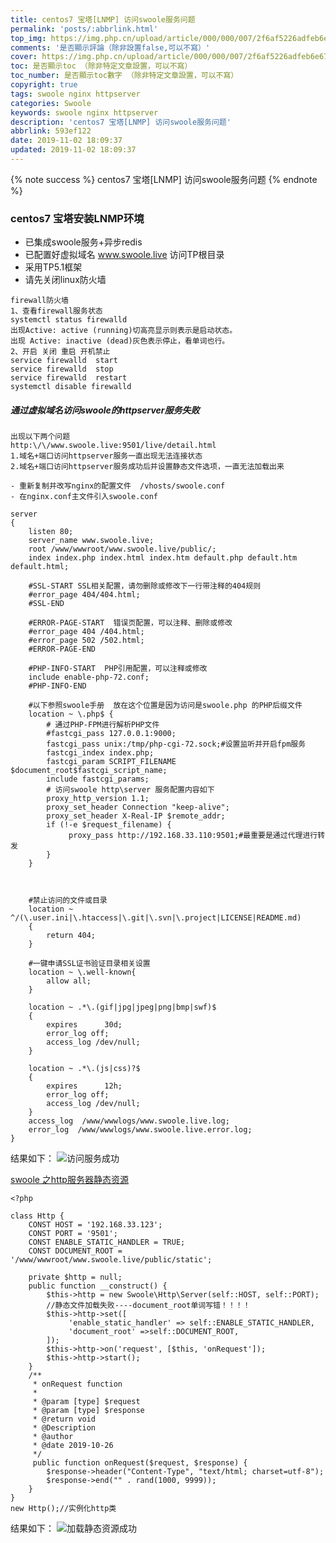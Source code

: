 ```yaml
---
title: centos7 宝塔[LNMP] 访问swoole服务问题
permalink: 'posts/:abbrlink.html'
top_img: https://img.php.cn/upload/article/000/000/007/2f6af5226adfeb6e67b09841b303e379.jpg
comments: '是否顯示評論（除非設置false,可以不寫）'
cover: https://img.php.cn/upload/article/000/000/007/2f6af5226adfeb6e67b09841b303e379.jpg
toc: 是否顯示toc （除非特定文章設置，可以不寫）
toc_number: 是否顯示toc數字 （除非特定文章設置，可以不寫）
copyright: true
tags: swoole nginx httpserver
categories: Swoole
keywords: swoole nginx httpserver 
description: 'centos7 宝塔[LNMP] 访问swoole服务问题'
abbrlink: 593ef122
date: 2019-11-02 18:09:37
updated: 2019-11-02 18:09:37
---
```

<meta name="referrer" content="never">
<blockquote class="blockquote-center"></blockquote>
{% note success %}
centos7 宝塔[LNMP] 访问swoole服务问题
{% endnote %}

### centos7 宝塔安装LNMP环境
- 已集成swoole服务+异步redis
- 已配置好虚拟域名 www.swoole.live 访问TP根目录
- 采用TP5.1框架
- 请先关闭linux防火墙
```
firewall防火墙
1、查看firewall服务状态
systemctl status firewalld
出现Active: active (running)切高亮显示则表示是启动状态。
出现 Active: inactive (dead)灰色表示停止，看单词也行。
2、开启 关闭 重启 开机禁止
service firewalld  start
service firewalld  stop
service firewalld  restart
systemctl disable firewalld
```
<!--more-->
##### 通过虚拟域名访问swoole的httpserver服务失败 

```
出现以下两个问题
http:\/\/www.swoole.live:9501/live/detail.html
1.域名+端口访问httpserver服务一直出现无法连接状态 
2.域名+端口访问httpserver服务成功后并设置静态文件选项，一直无法加载出来

- 重新复制并改写nginx的配置文件  /vhosts/swoole.conf
- 在nginx.conf主文件引入swoole.conf
```
```
server
{
    listen 80;
    server_name www.swoole.live;
	root /www/wwwroot/www.swoole.live/public/;
	index index.php index.html index.htm default.php default.htm default.html;

    #SSL-START SSL相关配置，请勿删除或修改下一行带注释的404规则
    #error_page 404/404.html;
    #SSL-END
    
    #ERROR-PAGE-START  错误页配置，可以注释、删除或修改
    #error_page 404 /404.html;
    #error_page 502 /502.html;
    #ERROR-PAGE-END
    
    #PHP-INFO-START  PHP引用配置，可以注释或修改
    include enable-php-72.conf;
    #PHP-INFO-END
    
    #以下参照swoole手册  放在这个位置是因为访问是swoole.php 的PHP后缀文件
    location ~ \.php$ {
    	# 通过PHP-FPM进行解析PHP文件
    	#fastcgi_pass 127.0.0.1:9000;
		fastcgi_pass unix:/tmp/php-cgi-72.sock;#设置监听并开启fpm服务
		fastcgi_index index.php;
		fastcgi_param SCRIPT_FILENAME $document_root$fastcgi_script_name;
		include fastcgi_params;
		# 访问swoole http\server 服务配置内容如下
		proxy_http_version 1.1;
        proxy_set_header Connection "keep-alive";
        proxy_set_header X-Real-IP $remote_addr;
        if (!-e $request_filename) {
             proxy_pass http://192.168.33.110:9501;#最重要是通过代理进行转发
        }
	}
    
    
    
    #禁止访问的文件或目录
    location ~ ^/(\.user.ini|\.htaccess|\.git|\.svn|\.project|LICENSE|README.md)
    {
        return 404;
    }
    
    #一键申请SSL证书验证目录相关设置
    location ~ \.well-known{
        allow all;
    }
    
    location ~ .*\.(gif|jpg|jpeg|png|bmp|swf)$
    {
        expires      30d;
        error_log off;
        access_log /dev/null;
    }
    
    location ~ .*\.(js|css)?$
    {
        expires      12h;
        error_log off;
        access_log /dev/null; 
    }
    access_log  /www/wwwlogs/www.swoole.live.log;
    error_log  /www/wwwlogs/www.swoole.live.error.log;
}
```
结果如下：
![访问服务成功](https://upload-images.jianshu.io/upload_images/3098875-c1b2333f5e489132.png?imageMogr2/auto-orient/strip%7CimageView2/2/w/1240)

[swoole 之http服务器静态资源](https://blog.csdn.net/hudeyong926/article/details/99540724)
```
<?php

class Http {
    CONST HOST = '192.168.33.123';
    CONST PORT = '9501';
    CONST ENABLE_STATIC_HANDLER = TRUE;
    CONST DOCUMENT_ROOT = '/www/wwwroot/www.swoole.live/public/static';
    
    private $http = null;
    public function __construct() {
        $this->http = new Swoole\Http\Server(self::HOST, self::PORT);
        //静态文件加载失败----document_root单词写错！！！！
        $this->http->set([
             'enable_static_handler' => self::ENABLE_STATIC_HANDLER,
             'document_root' =>self::DOCUMENT_ROOT,
        ]);
        $this->http->on('request', [$this, 'onRequest']);
        $this->http->start();
    }
    /**
     * onRequest function 
     *
     * @param [type] $request
     * @param [type] $response
     * @return void
     * @Description  
     * @author 
     * @date 2019-10-26
     */
	 public function onRequest($request, $response) {
        $response->header("Content-Type", "text/html; charset=utf-8");
        $response->end("" . rand(1000, 9999));
    }
}
new Http();//实例化http类
```
结果如下：
![加载静态资源成功](https://upload-images.jianshu.io/upload_images/3098875-11db2661a6c25b43.png?imageMogr2/auto-orient/strip%7CimageView2/2/w/1240)


